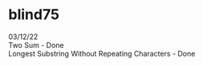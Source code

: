# blind75

03/12/22 <br />
Two Sum - Done <br />
Longest Substring Without Repeating Characters - Done
